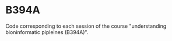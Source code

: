 # B394A
Code corresponding to each session of the course "understanding bioninformatic pipleines (B394A)". 
